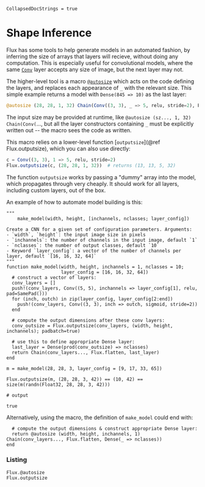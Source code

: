 ```@meta
CollapsedDocStrings = true
```

# Shape Inference

Flux has some tools to help generate models in an automated fashion, by inferring the size
of arrays that layers will recieve, without doing any computation. 
This is especially useful for convolutional models, where the same [`Conv`](@ref) layer
accepts any size of image, but the next layer may not. 

The higher-level tool is a macro [`@autosize`](@ref) which acts on the code defining the layers,
and replaces each appearance of `_` with the relevant size. This simple example returns a model
with `Dense(845 => 10)` as the last layer:

```julia
@autosize (28, 28, 1, 32) Chain(Conv((3, 3), _ => 5, relu, stride=2), Flux.flatten, Dense(_ => 10))
```

The input size may be provided at runtime, like `@autosize (sz..., 1, 32) Chain(Conv(`..., but all the
layer constructors containing `_` must be explicitly written out -- the macro sees the code as written.

This macro relies on a lower-level function [`outputsize`](@ref Flux.outputsize), which you can also use directly:

```julia
c = Conv((3, 3), 1 => 5, relu, stride=2)
Flux.outputsize(c, (28, 28, 1, 32))  # returns (13, 13, 5, 32)
```

The function `outputsize` works by passing a "dummy" array into the model, which propagates through very cheaply.
It should work for all layers, including custom layers, out of the box.

An example of how to automate model building is this:
```jldoctest; output = false, setup = :(using Flux)
"""
    make_model(width, height, [inchannels, nclasses; layer_config])

Create a CNN for a given set of configuration parameters. Arguments:
- `width`, `height`: the input image size in pixels
- `inchannels`: the number of channels in the input image, default `1`
- `nclasses`: the number of output classes, default `10`
- Keyword `layer_config`: a vector of the number of channels per layer, default `[16, 16, 32, 64]`
"""
function make_model(width, height, inchannels = 1, nclasses = 10;
                    layer_config = [16, 16, 32, 64])
  # construct a vector of layers:
  conv_layers = []
  push!(conv_layers, Conv((5, 5), inchannels => layer_config[1], relu, pad=SamePad()))
  for (inch, outch) in zip(layer_config, layer_config[2:end])
    push!(conv_layers, Conv((3, 3), inch => outch, sigmoid, stride=2))
  end

  # compute the output dimensions after these conv layers:
  conv_outsize = Flux.outputsize(conv_layers, (width, height, inchannels); padbatch=true)

  # use this to define appropriate Dense layer:
  last_layer = Dense(prod(conv_outsize) => nclasses)
  return Chain(conv_layers..., Flux.flatten, last_layer)
end

m = make_model(28, 28, 3, layer_config = [9, 17, 33, 65])

Flux.outputsize(m, (28, 28, 3, 42)) == (10, 42) == size(m(randn(Float32, 28, 28, 3, 42)))

# output

true
```

Alternatively, using the macro, the definition of `make_model` could end with:

```
  # compute the output dimensions & construct appropriate Dense layer:
  return @autosize (width, height, inchannels, 1) Chain(conv_layers..., Flux.flatten, Dense(_ => nclasses))
end
```

### Listing

```@docs
Flux.@autosize
Flux.outputsize
```
